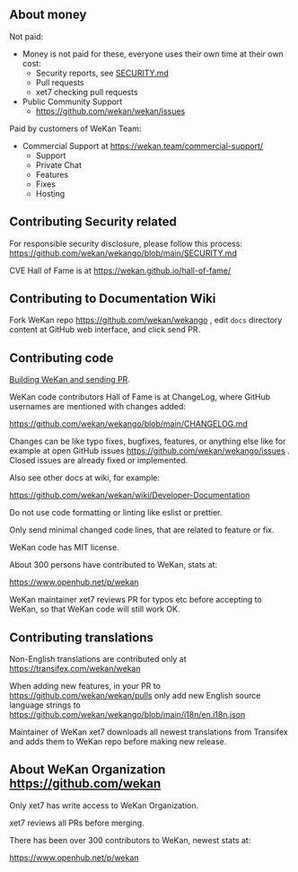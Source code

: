 ## About money

Not paid:

- Money is not paid for these, everyone uses their own time at their own cost:
  - Security reports, see [SECURITY.md](SECURITY.md)
  - Pull requests
  - xet7 checking pull requests
- Public Community Support
  - https://github.com/wekan/wekan/issues

Paid by customers of WeKan Team:

- Commercial Support at https://wekan.team/commercial-support/
  - Support
  - Private Chat
  - Features
  - Fixes
  - Hosting

## Contributing Security related

For responsible security disclosure, please follow this process:
https://github.com/wekan/wekango/blob/main/SECURITY.md

CVE Hall of Fame is at https://wekan.github.io/hall-of-fame/

## Contributing to Documentation Wiki

Fork WeKan repo https://github.com/wekan/wekango ,
edit `docs` directory content at GitHub web interface,
and click send PR.

## Contributing code

[Building WeKan and sending PR](https://github.com/wekan/wekan/wiki/Emoji).

WeKan code contributors Hall of Fame is at ChangeLog, where
GitHub usernames are mentioned with changes added:

https://github.com/wekan/wekango/blob/main/CHANGELOG.md

Changes can be like typo fixes, bugfixes, features, or anything else
like for example at open GitHub issues https://github.com/wekan/wekango/issues .
Closed issues are already fixed or implemented.

Also see other docs at wiki, for example:

https://github.com/wekan/wekan/wiki/Developer-Documentation

Do not use code formatting or linting like eslist or prettier.

Only send minimal changed code lines, that are related to feature or fix.

WeKan code has MIT license.

About 300 persons have contributed to WeKan, stats at:

https://www.openhub.net/p/wekan

WeKan maintainer xet7 reviews PR for typos etc before accepting to WeKan,
so that WeKan code will still work OK.

## Contributing translations

Non-English translations are contributed only at
https://transifex.com/wekan/wekan

When adding new features, in your PR to
https://github.com/wekan/wekan/pulls
only add new English source language strings
to https://github.com/wekan/wekango/blob/main/i18n/en.i18n.json

Maintainer of WeKan xet7 downloads all newest
translations from Transifex and adds
them to WeKan repo before making
new release.

## About WeKan Organization https://github.com/wekan

Only xet7 has write access to WeKan Organization.

xet7 reviews all PRs before merging.

There has been over 300 contributors to WeKan, newest stats at:

https://www.openhub.net/p/wekan
